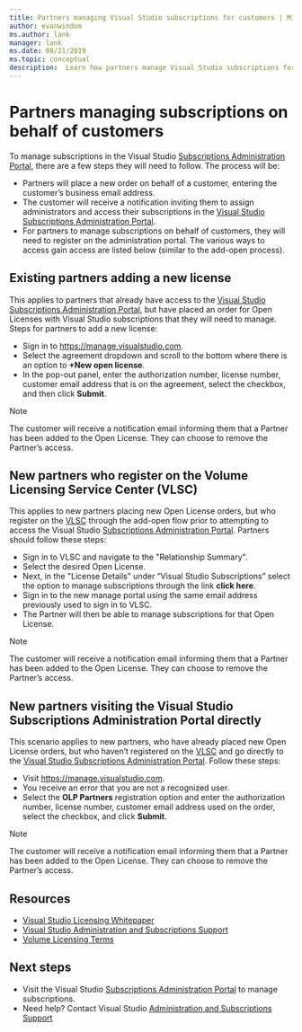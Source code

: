 ```yaml
---
title: Partners managing Visual Studio subscriptions for customers | Microsoft Docs
author: evanwindom
ms.author: lank
manager: lank
ms.date: 08/21/2019
ms.topic: conceptual
description:  Learn how partners manage Visual Studio subscriptions for their customers.
---
```


# Partners managing subscriptions on behalf of customers
To manage subscriptions in the Visual Studio [Subscriptions Administration Portal](https://manage.visualstudio.com), there are a few steps they will need to follow. The process will be:
- Partners will place a new order on behalf of a customer, entering the customer’s business email address.
- The customer will receive a notification inviting them to assign administrators and access their subscriptions in the [Visual Studio Subscriptions Administration Portal](https://manage.visualstudio.com).
- For partners to manage subscriptions on behalf of customers, they will need to register on the administration portal. The various ways to access gain access are listed below (similar to the add-open process).

## Existing partners adding a new license
This applies to partners that already have access to the [Visual Studio Subscriptions Administration Portal](https://manage.visualstudio.com), but have placed an order for Open Licenses with Visual Studio subscriptions that they will need to manage.  Steps for partners to add a new license:
- Sign in to https://manage.visualstudio.com.
- Select the agreement dropdown and scroll to the bottom where there is an option to **+New open license**.
- In the pop-out panel, enter the authorization number, license number, customer email address that is on the agreement, select the checkbox, and then click **Submit**.

> [!NOTE]
> The customer will receive a notification email informing them that a Partner has been added to the Open License. They can choose to remove the Partner’s access.

## New partners who register on the Volume Licensing Service Center (VLSC)
This applies to new partners placing new Open License orders, but who register on the [VLSC](https://www.microsoft.com/Licensing/servicecenter/default.aspx) through the add-open flow prior to attempting to access the Visual Studio [Subscriptions Administration Portal](https://manage.visualstudio.com). Partners should follow these steps:
- Sign in to VLSC and navigate to the "Relationship Summary".
- Select the desired Open License.
- Next, in the "License Details" under “Visual Studio Subscriptions” select the option to manage subscriptions through the link **click here**.
- Sign in to the new manage portal using the same email address previously used to sign in to VLSC.
- The Partner will then be able to manage subscriptions for that Open License.

> [!NOTE]
> The customer will receive a notification email informing them that a Partner has been added to the Open License. They can choose to remove the Partner’s access.


## New partners visiting the Visual Studio Subscriptions Administration Portal directly
This scenario applies to new partners, who have already placed new Open License orders, but who haven’t registered on the [VLSC](https://www.microsoft.com/Licensing/servicecenter/default.aspx) and go directly to the [Visual Studio Subscriptions Administration Portal](https://manage.visualstudio.com).  Follow these steps:
- Visit https://manage.visualstudio.com.
- You receive an error that you are not a recognized user.
- Select the **OLP Partners** registration option and enter the authorization number, license number, customer email address used on the order, select the checkbox, and click **Submit**.

> [!NOTE]
> The customer will receive a notification email informing them that a Partner has been added to the Open License. They can choose to remove the Partner’s access.

## Resources
- [Visual Studio Licensing Whitepaper](https://visualstudio.microsoft.com/wp-content/uploads/2019/06/Visual-Studio-Licensing-Whitepaper-May-2019.pdf)
- [Visual Studio Administration and Subscriptions Support](https://visualstudio.microsoft.com/support/support-overview-vs)
- [Volume Licensing Terms](https://www.microsoft.com/licensing/product-licensing/products.aspx)

## Next steps
- Visit the Visual Studio [Subscriptions Administration Portal](https://manage.visualstudio.com) to manage subscriptions.
- Need help? Contact Visual Studio [Administration and Subscriptions Support](https://visualstudio.microsoft.com/support/support-overview-vs)
